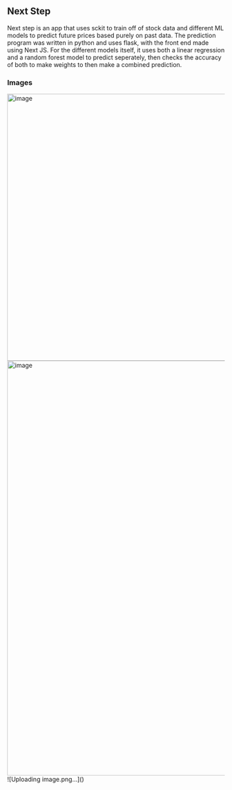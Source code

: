 ## Next Step


Next step is an app that uses sckit to train off of stock data and different ML models to predict future prices based purely on past data. The prediction program was written in python and uses flask, with the front end made using Next JS. For the different models itself, it uses both a linear regression and a random forest model to predict seperately, then checks the accuracy of both to make weights to then make a combined prediction.



### Images
<img width="1883" height="619" alt="image" src="https://github.com/user-attachments/assets/2fac856b-9b26-4a42-a693-5e699b0843a5" />
<img width="1768" height="962" alt="image" src="https://github.com/user-attachments/assets/14b53f1d-d503-458f-b39e-aa703039460e" />
![Uploading image.png…]()
